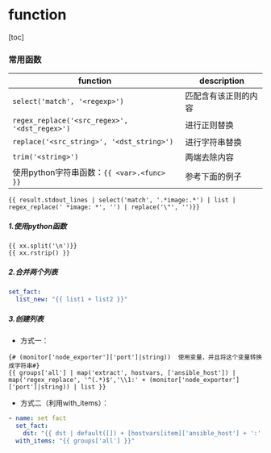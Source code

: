 # function

[toc]

### 常用函数

|function|description|
|-|-|
|`select('match', '<regexp>')`|匹配含有该正则的内容|
|`regex_replace('<src_regex>', '<dst_regex>')`|进行正则替换|
|`replace('<src_string>', '<dst_string>')`|进行字符串替换|
|`trim('<string>')`|两端去除<string>内容|
|使用python字符串函数：`{{ <var>.<func> }}`|参考下面的例子|

```jinja2
{{ result.stdout_lines | select('match', '.*image:.*') | list | regex_replace(' *image: *', '') | replace('\"', '')}}
```

##### 1.使用python函数
```jinja2
{{ xx.split('\n')}}
{{ xx.rstrip() }}
```

##### 2.合并两个列表
```yaml
set_fact:
  list_new: "{{ list1 + list2 }}"
```

##### 3.创建列表
* 方式一：
```jinja2
{# (monitor['node_exporter']['port']|string))  使用变量，并且将这个变量转换成字符串#}
{{ groups['all'] | map('extract', hostvars, ['ansible_host']) | map('regex_replace', '^(.*)$','\\1:' + (monitor['node_exporter']['port']|string)) | list }}
```

* 方式二（利用with_items）：
```yaml
- name: set fact
  set_fact:
    dst: "{{ dst | default([]) + [hostvars[item]['ansible_host'] + ':' + (monitor['node_exporter']['port']|string)]}}"
  with_items: "{{ groups['all'] }}"
```
